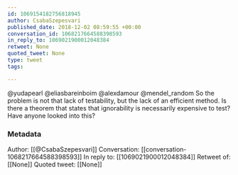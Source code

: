 ```yaml
---
id: 1069154182756818945
author: CsabaSzepesvari
published_date: 2018-12-02 08:59:55 +00:00
conversation_id: 1068217664588398593
in_reply_to: 1069021900012048384
retweet: None
quoted_tweet: None
type: tweet
tags:

---
```


@yudapearl @eliasbareinboim @alexdamour @mendel_random So the problem is not that lack of testability, but the lack of an efficient method. Is there a theorem that states that ignorability is necessarily expensive to test? Have anyone looked into this?

### Metadata

Author: [[@CsabaSzepesvari]]
Conversation: [[conversation-1068217664588398593]]
In reply to: [[1069021900012048384]]
Retweet of: [[None]]
Quoted tweet: [[None]]
